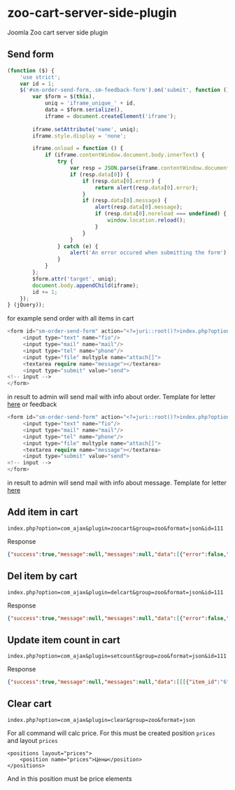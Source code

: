 # zoo-cart-server-side-plugin
Joomla Zoo cart server side plugin

## Send form
```javascript
(function ($) {
    'use strict';
    var id = 1;
    $('#sm-order-send-form,.sm-feedback-form').on('submit', function () {
        var $form = $(this),
            uniq = 'iframe_unique_' + id,
            data = $form.serialize(),
            iframe = document.createElement('iframe');
   
        iframe.setAttribute('name', uniq);
        iframe.style.display = 'none';

        iframe.onload = function () {
            if (iframe.contentWindow.document.body.innerText) {
                try {                    
                    var resp = JSON.parse(iframe.contentWindow.document.body.innerText);
                    if (resp.data[0]) {
                        if (resp.data[0].error) {
                            return alert(resp.data[0].error);
                        }
                        if (resp.data[0].message) {
                            alert(resp.data[0].message);
                            if (resp.data[0].noreload === undefined) {                                
                                window.location.reload();
                            }
                        }
                    }
                } catch (e) {
                    alert('An error occured when submitting the form');
                }
            }
        };
        $form.attr('target', uniq);
        document.body.appendChild(iframe);
        id += 1;
    });
} (jQuery));
```
for example send order with all items in cart
```php
<form id="sm-order-send-form" action="<?=juri::root()?>index.php?option=com_ajax&plugin=sendorder&group=zoo&format=json" method="post"  enctype="multipart/form-data">
     <input type="text" name="fio"/>
     <input type="mail" name="mail"/>
     <input type="tel" name="phone"/>
     <input type="file" multyple name="attach[]">
     <textarea require name="message"></textarea>
     <input type="submit" value="send">
<!-- input -->
</form>
```
in result to admin will send mail with info about order. Template for letter [here](https://github.com/xdan/zoo-cart-server-side-plugin/blob/master/order.php)
or feedback
```php
<form id="sm-order-send-form" action="<?=juri::root()?>index.php?option=com_ajax&plugin=feedback&group=zoo&format=json" method="post"  enctype="multipart/form-data">
     <input type="text" name="fio"/>
     <input type="mail" name="mail"/>
     <input type="tel" name="phone"/>
     <input type="file" multyple name="attach[]">
     <textarea require name="message"></textarea>
     <input type="submit" value="send">
<!-- input -->
</form>
```
in result to admin will send mail with info about message. Template for letter [here](https://github.com/xdan/zoo-cart-server-side-plugin/blob/master/feedback.php)
## Add item in cart
```
index.php?option=com_ajax&plugin=zoocart&group=zoo&format=json&id=111
```
Response
```json
{"success":true,"message":null,"messages":null,"data":[{"error":false,"summ":700,"count":7}]}
```
## Del item by cart
```
index.php?option=com_ajax&plugin=delcart&group=zoo&format=json&id=111
```
Response
```json
{"success":true,"message":null,"messages":null,"data":[{"error":false,"summ":700,"count":7}]}
```
## Update item count in cart
```
index.php?option=com_ajax&plugin=setcount&group=zoo&format=json&id=111
```
Response
```json
{"success":true,"message":null,"messages":null,"data":[[[{"item_id":"6","count":8,"price":"100"}],{"error":false,"summ":800,"count":8}]]}
```
## Clear cart
```
index.php?option=com_ajax&plugin=clear&group=zoo&format=json
```

For all command will calc price. For this must be created position `prices` and layout `prices`
```
<positions layout="prices">
    <position name="prices">Цены</position>
</positions>
```
And in this position must be price elements
